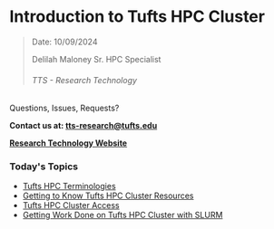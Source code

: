 # Introduction to Tufts HPC Cluster



>Date: 10/09/2024
>
>Delilah Maloney
>Sr. HPC Specialist
>
>###### TTS - Research Technology



Questions, Issues, Requests? 

**Contact us at: tts-research@tufts.edu**

**[Research Technology Website](https://it.tufts.edu/researchtechnology.tufts.edu)**


### Today's Topics
- [Tufts HPC Terminologies](https://github.com/tuftsdatalab/tuftsWorkshops/blob/bc2f77d01f386636689e064d9046f4b60ed3fcb7/docs/2024_workshops/2024_bioinformatics101/Intro2HPC/00_Tufts%20HPC%20Terminologies.md)
- [Getting to Know Tufts HPC Cluster Resources](https://github.com/tuftsdatalab/tuftsWorkshops/blob/bc2f77d01f386636689e064d9046f4b60ed3fcb7/docs/2024_workshops/2024_bioinformatics101/Intro2HPC/01_Getting%20to%20Know%20Tufts%20HPC%20Cluster%20Resources.md)
- [Tufts HPC Cluster Access](https://github.com/tuftsdatalab/tuftsWorkshops/blob/bc2f77d01f386636689e064d9046f4b60ed3fcb7/docs/2024_workshops/2024_bioinformatics101/Intro2HPC/02_Tufts%20HPC%20Cluster%20Access.md)
- [Getting Work Done on Tufts HPC Cluster with SLURM](https://github.com/tuftsdatalab/tuftsWorkshops/blob/bc2f77d01f386636689e064d9046f4b60ed3fcb7/docs/2024_workshops/2024_bioinformatics101/Intro2HPC/03_Getting%20Work%20Done%20on%20Tufts%20HPC%20Cluster%20with%20SLURM.md)

